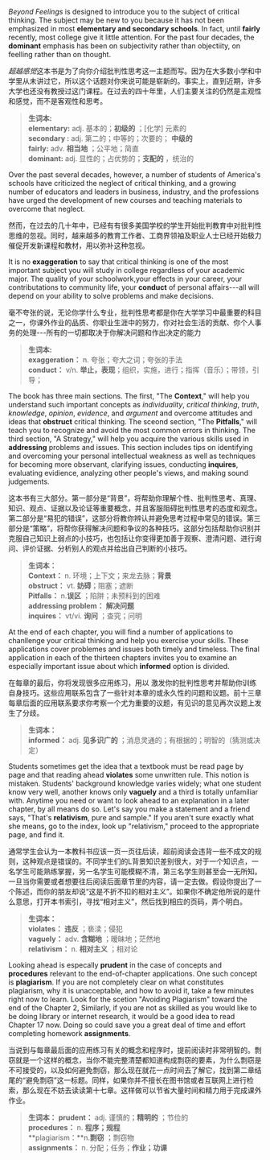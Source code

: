 *Beyond Feelings* is designed to introduce you to the subject of critical thinking. The subject may be new to you because it has not been emphasized in most **elementary and secondary schools**. In fact, until **fairly** recently, most college give it little attention. For the past four decades, the **dominant** emphasis has been on subjectivity rather than objectiity, on feelling rather than on thought.
 
*超越感觉*这本书是为了向你介绍批判性思考这一主题而写。因为在大多数小学和中学里从未讲过它，所以这个话题对你来说可能是崭新的。事实上，直到近期，许多大学也还没有教授过这门课程。在过去的四十年里，人们主要关注的仍然是主观性和感觉，而不是客观性和思考。
 
> **生词本:**    
**elementary:** adj. 基本的；**初级的** ；[化学] 元素的  
**secondary :** adj. 第二的；中等的；次要的； **中级的**  
**fairly:** adv. **相当地** ；公平地；简直  
**dominant:** adj. 显性的；占优势的；**支配的** ，统治的

Over the past several decades, however, a number of students of America's schools have criticized the neglect of critical thinking, and a growing number of educators and leaders in business, industry, and the professions have urged the development of new courses and teaching materials to overcome that neglect.

然而，在过去的几十年中，已经有有很多美国学校的学生开始批判教育中对批判性思维的忽视。同时，越来越多的教育工作者、工商界领袖及职业人士已经开始极力催促开发新课程和教材，用以弥补这种忽视。

It is no **exaggeration** to say that critical thinking is one of the most important subject you will study in college regardless of your academic major. The quality of your schoolwork,your effects in your career, your contributations to community life, your **conduct** of personal affairs---all will depend on your ability to solve problems and make decisions.

毫不夸张的说，无论你学什么专业，批判性思考都是你在大学学习中最重要的科目之一，你课外作业的品质、你职业生涯中的努力，你对社会生活的贡献、你个人事务的处理---所有的一切都取决于你解决问题和作出决定的能力
> **生词本:**  
**exaggeration：** n. 夸张；夸大之词；夸张的手法  
**conduct：**  v/n. **举止，表现**；组织，实施，进行；指挥（音乐）；带领，引导；  

The book has three main sections. The first, "The **Context**," will help you understand such important concepts as *individuality*, *critical thinking*, *truth*, *knowledge*, *opinion*, *evidence*, and *argument* and overcome attitudes and ideas that **obstruct** critical thinking. The sceond section, "The **Pitfalls**," will teach you to recognize and avoid the most common errors in thinking. The third section, "A Strategy," will help you acquire the various skills used in **addressing** problems and issues. This section includes tips on identifying and overcoming your personal intellectual weakness as well as techniques for becoming more observant, clarifying issues, conducting **inquires**, evaluating evidience, analyzing other people's views, and making sound judgements.

这本书有三大部分。第一部分是“背景”，将帮助你理解个性、批判性思考、真理、知识、观点、证据以及论证等重要概念，并且客服阻碍批判性思考的态度和观念。第二部分是“易犯的错误”，这部分将教你辨认并避免思考过程中常见的错误。第三部分是“策略”，将帮你获得解决问题和争议的各种技巧。这部分包括帮助你识别并克服自己知识上弱点的小技巧，也包括让你变得更加善于观察、澄清问题、进行询问、评价证据、分析别人的观点并给出自己判断的小技巧。

> **生词本：**  
  **Context：** n. 环境；上下文；来龙去脉；**背景**   
  **obstruct：** vt. **妨碍**；阻塞；遮断   
  **Pitfalls：** n.**误区** ；陷阱；未预料到的困难  
  **addressing problem：**  **解决问题**   
  **inquires：** vt/vi. **询问** ；查究；问明   

At the end of each chapter, you will find a number of applications to chanllenge your critical thinking and help you exercise your skills. These applications cover problemes and issues both timely and timeless. The final application in each of the thirteen chapters invites you to examine an especially important issue about which **informed** option is divided.

在每章的最后，你将发现很多应用练习，用以 激发你的批判性思考并帮助你训练自身技巧。这些应用联系包含了一些针对本章的或永久性的问题和议题。前十三章每章后面的应用联系要求你考察一个尤为重要的议题，有见识的意见再次议题上发生了分歧。

> **生词本：**  
**informed：** adj. **见多识广的** ；消息灵通的；有根据的；明智的（猜测或决定）  

Students sometimes get the idea that a textbook must be read page by page and that reading ahead **violates** some unwritten rule. This notion is mistaken. Students' background knowledge varies widely; what one student know very well, another knows only **vaguely** and  a third is totally unfamiliar with. Anytime you need or want to look ahead to an explanation in a later chapter, by all means do so. Let's say you make a statement and a friend says, "That's **relativism**, pure and sample." If you aren't sure exactly what she means, go to the index, look up "relativism," proceed to the appropriate page, and find it.

通常学生会认为一本教科书应该一页一页往后读，超前阅读会违背一些不成文的规则，这种观点是错误的。不同学生们的L背景知识差别很大，对于一个知识点，一名学生可能熟练掌握，另一名学生可能模糊不清，第三名学生则甚至会一无所知。一旦当你需要或者想要往后阅读后面章节里的内容，请一定去做。假设你提出了一个陈述，而你的朋友却说“这是不折不扣的相对主义”。如果你不确定他所说的是什么意思，打开本书索引，寻找“相对主义”，然后找到相应的页码，弄个明白。

>**生词本：**  
**violates：** **违反** ；亵渎；侵犯  
**vaguely：** adv. **含糊地** ；暧昧地；茫然地  
**relativism：** n. **相对主义** ；相对论  

Looking ahead is especally **prudent** in the case of concepts and **procedures** relevant to the end-of-chapter applications. One such concept is **plagiarism**. If you are not completely clear on what constitutes plagiarism, why it is unacceptable, and how to avoid it, take a few minutes right now to learn. Look for the scetion "Avoiding Plagiarism" toward the end of the Chapter 2, Similarly, if you are not as skilled as you would like to be doing library or internet research, it would be a good idea to read Chapter 17 now. Doing so could save you a great deal of time and effort completing homework **assignments**.

当说到与每章最后面的应用练习有关的概念和程序时，提前阅读时非常明智的。剽窃就是一个这样的概念，当你不能完整清楚都知道构成剽窃的要素，为什么剽窃是不可接受的，以及如何避免剽窃，那么现在就花一点时间去了解它，找到第二章结尾的“避免剽窃”这一标题。同样，如果你并不擅长在图书馆或者互联网上进行检索，那么现在不妨去读读第十七章。这样做可以节省大量时间和精力用于完成课外作业。

>**生词本：**
 **prudent：** adj. 谨慎的；**精明的** ；节俭的  
 **procedures：** n. **程序；规程**   
**plagiarism：**n.**剽窃** ；剽窃物  
 **assignments：** n. 分配；任务；**作业；功课**  



